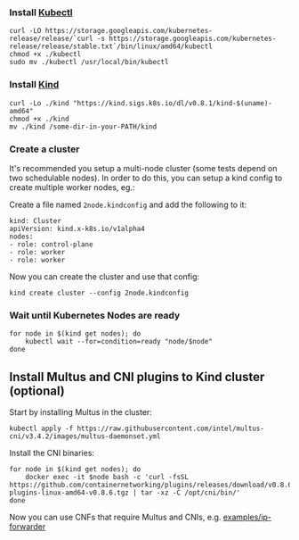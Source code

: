 ### Install [Kubectl](https://kubernetes.io/docs/tasks/tools/install-kubectl/#install-kubectl-on-linux)

```
curl -LO https://storage.googleapis.com/kubernetes-release/release/`curl -s https://storage.googleapis.com/kubernetes-release/release/stable.txt`/bin/linux/amd64/kubectl
chmod +x ./kubectl
sudo mv ./kubectl /usr/local/bin/kubectl
```

### Install [Kind](https://github.com/kubernetes-sigs/kind#installation-and-usage)

```
curl -Lo ./kind "https://kind.sigs.k8s.io/dl/v0.8.1/kind-$(uname)-amd64"
chmod +x ./kind
mv ./kind /some-dir-in-your-PATH/kind
```

### Create a cluster
It's recommended you setup a multi-node cluster (some tests depend on two schedulable nodes). In order to do this, you can setup a kind config to create multiple worker nodes, eg.:

Create a file named `2node.kindconfig` and add the following to it:
```
kind: Cluster
apiVersion: kind.x-k8s.io/v1alpha4
nodes:
- role: control-plane
- role: worker
- role: worker
```

Now you can create the cluster and use that config:
```
kind create cluster --config 2node.kindconfig
```

### Wait until Kubernetes Nodes are ready

```
for node in $(kind get nodes); do
    kubectl wait --for=condition=ready "node/$node"
done
```

## Install Multus and CNI plugins to Kind cluster (optional)

Start by installing Multus in the cluster:

```
kubectl apply -f https://raw.githubusercontent.com/intel/multus-cni/v3.4.2/images/multus-daemonset.yml
```

Install the CNI binaries:

```
for node in $(kind get nodes); do
    docker exec -it $node bash -c 'curl -fsSL https://github.com/containernetworking/plugins/releases/download/v0.8.6/cni-plugins-linux-amd64-v0.8.6.tgz | tar -xz -C /opt/cni/bin/'
done
```

Now you can use CNFs that require Multus and CNIs, e.g. [examples/ip-forwarder](https://github.com/cncf/cnf-testsuite/tree/main/example-cnfs/ip-forwarder)
